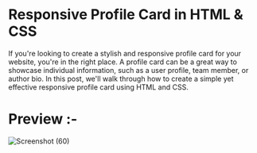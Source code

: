 # Responsive Profile Card in HTML & CSS

If you're looking to create a stylish and responsive profile card for your website, you're in the right place. A profile card can be a great way to showcase individual information, such as a user profile, team member, or author bio. In this post, we'll walk through how to create a simple yet effective responsive profile card using HTML and CSS.

# Preview :- 

![Screenshot (60)](https://github.com/Aniket-Chugh/profile-card-ui-css-/assets/149312276/de45c781-f5b4-4f11-a965-ea90fb6c1c76)

